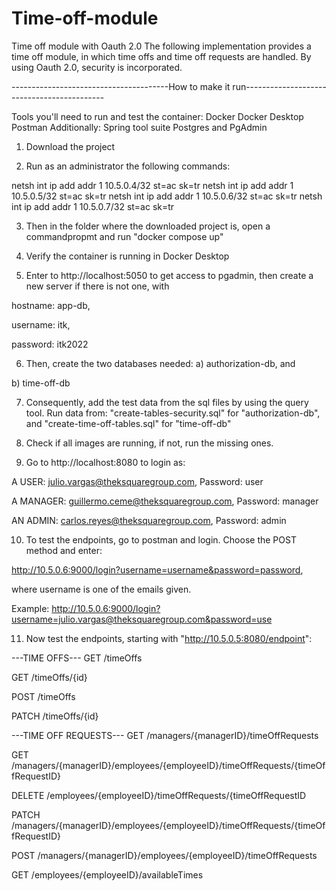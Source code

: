 # Time-off-module
Time off module with Oauth 2.0 
The following implementation provides a time off module, 
in which time offs and time off requests are handled. By using 
Oauth 2.0, security is incorporated.

---------------------------------------How to make it run-------------------------------------------

Tools you'll need to run and test the container:
Docker
Docker Desktop
Postman
Additionally:
Spring tool suite
Postgres and PgAdmin

1. Download the project

2. Run as an administrator the following commands:

netsh int ip add addr 1 10.5.0.4/32 st=ac sk=tr
netsh int ip add addr 1 10.5.0.5/32 st=ac sk=tr
netsh int ip add addr 1 10.5.0.6/32 st=ac sk=tr
netsh int ip add addr 1 10.5.0.7/32 st=ac sk=tr

3. Then in the folder where the downloaded project is, open a commandpropmt and run "docker compose up"

4. Verify the container is running in Docker Desktop

5. Enter to http://localhost:5050 to get access to pgadmin, then create a new server if there is not one, with 

hostname: app-db,

username: itk,

password: itk2022

6. Then, create the two databases needed:
a) authorization-db, and

b) time-off-db

7. Consequently, add the test data from the sql files by using
the query tool. Run data from:
"create-tables-security.sql" for "authorization-db", and
"create-time-off-tables.sql" for "time-off-db"

8. Check if all images are running, if not, run the missing ones.

9. Go to http://localhost:8080 to login as:

A USER: julio.vargas@theksquaregroup.com, Password: user

A MANAGER: guillermo.ceme@theksquaregroup.com, Password: manager

AN ADMIN: carlos.reyes@theksquaregroup.com, Password: admin

10. To test the endpoints, go to postman and login.
Choose the POST method and enter:

http://10.5.0.6:9000/login?username=username&password=password,

where username is one of the emails given.

Example:
http://10.5.0.6:9000/login?username=julio.vargas@theksquaregroup.com&password=use

11. Now test the endpoints, starting with "http://10.5.0.5:8080/endpoint":

---TIME OFFS---
GET /timeOffs

GET /timeOffs/{id}

POST /timeOffs

PATCH /timeOffs/{id}

---TIME OFF REQUESTS---
GET /managers/{managerID}/timeOffRequests

GET /managers/{managerID}/employees/{employeeID}/timeOffRequests/{timeOffRequestID}

DELETE /employees/{employeeID}/timeOffRequests/{timeOffRequestID

PATCH /managers/{managerID}/employees/{employeeID}/timeOffRequests/{timeOffRequestID}

POST /managers/{managerID}/employees/{employeeID}/timeOffRequests

GET /employees/{employeeID}/availableTimes
